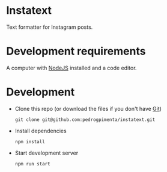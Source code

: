 # Instatext

Text formatter for Instagram posts.

# Development requirements

A computer with [NodeJS](https://nodejs.org/) installed and a code editor.

# Development

* Clone this repo (or download the files if you don't have [Git](https://git-scm.com/))

  ```
  git clone git@github.com:pedrogpimenta/instatext.git
  ```

* Install dependencies

  ```
  npm install
  ```

* Start development server

  ```
  npm run start
  ```
